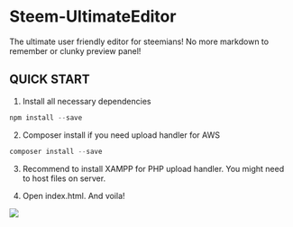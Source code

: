 # Steem-UltimateEditor
The ultimate user friendly editor for steemians! No more markdown to remember or clunky preview panel!

## QUICK START
1) Install all necessary dependencies
```javascript
npm install --save
```

2) Composer install if you need upload handler for AWS
```javascript
composer install --save
```

3) Recommend to install XAMPP for PHP upload handler. You might need to host files on server.

4) Open index.html. And voila!

<img src="https://steemitimages.com/DQmb4o1dHzre7hpQFp2Rkz93bDgghiiBDWiHQzZd3XLPCWC/ultedtlogosmall.png">
